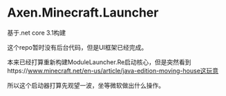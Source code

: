 # Axen.Minecraft.Launcher

基于.net core 3.1构建

这个repo暂时没有后台代码，但是UI框架已经完成。

本来已经打算重新构建ModuleLauncher.Re启动核心，但是突然看到https://www.minecraft.net/en-us/article/java-edition-moving-house这玩意

所以这个启动器打算先观望一波，坐等微软做出什么操作。

